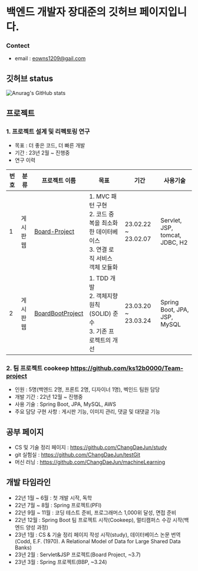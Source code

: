 # 백엔드 개발자 장대준의 깃허브 페이지입니다.

### Contect
* email : eowns1209@gail.com

## 깃허브 status
![Anurag's GitHub stats](https://github-readme-stats.vercel.app/api?username=ChangDaeJun&theme=dark&show_icons=true)

## 프로젝트
  
### 1. 프로젝트 설계 및 리펙토링 연구
  * 목표 : 더 좋은 코드, 더 빠른 개발
  * 기간 : 23년 2월 ~ 진행중
  * 연구 이력

|번호|분류|프로젝트 이름|목표|기간|사용기술|
|---|---|---|---|---|---|
|1|게시판 웹|[Board-Project](https://github.com/ChangDaeJun/Board-Project)|1. MVC 패턴 구현 <br> 2. 코드 중복을 최소화한 데이터베이스 <br> 3. 연결 로직 서비스 객체 모듈화|23.02.22 ~ 23.02.07|Servlet, JSP, tomcat, JDBC, H2|
|2|게시판 웹|[BoardBootProject](https://github.com/ChangDaeJun/BoardBootProject)|1. TDD 개발 <br> 2. 객체지향 원칙(SOLID) 준수 <br> 3. 기존 프로젝트의 개선|23.03.20 ~ 23.03.24|Spring Boot, JPA, JSP, MySQL|

### 2. 팀 프로젝트 cookeep <https://github.com/ks12b0000/Team-project>
  * 인원 : 5명(백엔드 2명, 프론트 2명, 디자이너 1명), 벡인드 팀원 담당
  * 개발 기간 : 22년 12월 ~ 진행중
  * 사용 기술 : Spring Boot, JPA, MySQL, AWS
  * 주요 담당 구현 사항 : 게시판 기능, 이미지 관리, 댓글 및 대댓글 기능
  
## 공부 페이지

* CS 및 기술 정리 페이지 : <https://github.com/ChangDaeJun/study>
* git 실험실 : https://github.com/ChangDaeJun/testGit
* 머신 러닝 : https://github.com/ChangDaeJun/machineLearning

## 개발 타임라인
* 22년 1월 ~ 6월 : 첫 개발 시작, 독학
* 22년 7월 ~ 8월 : Spring 프로젝트(PFI)
* 22년 9월 ~ 11월 : 코딩 테스트 준비, 프로그래머스 1,000위 달성, 면접 준비
* 22년 12월 : Spring Boot 팀 프로젝트 시작(Cookeep), 멀티캠퍼스 수강 시작(백엔드 양성 과정)
* 23년 1월 : CS & 기술 정리 페이지 작성 시작(study), 데이터베이스 논문 번역(Codd, E.F. (1970). A Relational Model of Data for Large Shared Data Banks)
* 23년 2월 : Servlet&JSP 프로젝트(Board Project, ~3.7)
* 23년 3월 : Spring 프로젝트(BBP, ~3.24)
